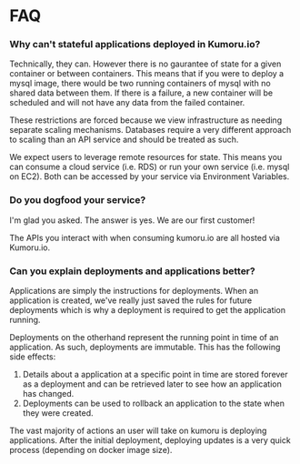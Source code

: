 # FAQ

### Why can't stateful applications deployed in Kumoru.io?

Technically, they can. However there is no gaurantee of state for a given container or between containers.
This means that if you were to deploy a mysql image, there would be two running containers of mysql with no
shared data between them. If there is a failure, a new container will be scheduled and will not have any data from the failed container.

These restrictions are forced because we view infrastructure as needing separate scaling mechanisms. Databases require a very different approach to scaling than an API service and should be treated as such.

We expect users to leverage remote resources for state. This means you can consume a cloud service (i.e. RDS) or run your own service (i.e. mysql on EC2). Both can be accessed by your service via Environment Variables.

### Do you dogfood your service?

I'm glad you asked. The answer is yes. We are our first customer!

The APIs you interact with when consuming kumoru.io are all hosted via Kumoru.io.

### Can you explain deployments and applications better?

Applications are simply the instructions for deployments. When an application is created, we've really just saved the rules for future deployments which is why a deployment is required to get the application running.

Deployments on the otherhand represent the running point in time of an application. As such, deployments are immutable. This has the following side effects:

1. Details about a application at a specific point in time are stored forever as a deployment and can be retrieved later to see how an application has changed.
2. Deployments can be used to rollback an application to the state when they were created.

The vast majority of actions an user will take on kumoru is deploying applications. After the initial deployment, deploying updates is a very quick process (depending on docker image size).
